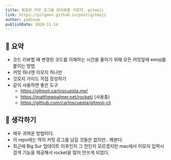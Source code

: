 ```yaml
---
title: 복잡한 커밋 로그를 정리해줄 구원자, gitmoji
link: https://pilgwon.github.io/post/gitmoji
author: padosum
publishDate: 2020-11-14
---
```

## 📝 요약 

- 코드 리뷰할 때 변경된 코드를 이해하는 시간을 줄이기 위해 모든 커밋앞에 emoji를 붙이는 방법
- 커밋 하나엔 이모지 하나만 
- 깃모지 가이드 직접 장성하기 
- 같이 사용하면 좋은 도구 
  - https://gitmoji.carloscuesta.me/
  - https://matthewpalmer.net/rocket/ (사용중)
  - https://github.com/carloscuesta/gitmoji-cli  
  
## 🤔 생각하기   
- 매우 귀여운 방법이다.  
- 이 repo에는 딱히 커밋 로그를 남길 것들은 없지만.. 해본다.
- 최근에 Big Sur 업데이트 이후인지 그 전인지 모르겠지만 mac에서 이모지 입력시 검색 기능을 제공해서 rocket을 많이 안쓰게 되었다.  